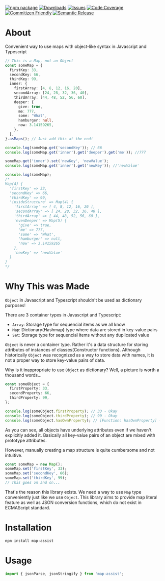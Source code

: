 [![npm package][npm-img]][npm-url]
[![Downloads][downloads-img]][downloads-url]
[![Issues][issues-img]][issues-url]
[![Code Coverage][codecov-img]][codecov-url]
[![Commitizen Friendly][commitizen-img]][commitizen-url]
[![Semantic Release][semantic-release-img]][semantic-release-url]

# About

Convenient way to use maps with object-like syntax in Javascript and Typescript

```typescript
// This is a Map, not an Object
const someMap = {
  firstKey: 33,
  secondKey: 66,
  thirdKey: 99,
  inner: {
    firstArray: [4, 8, 12, 16, 20],
    secondArray: [24, 28, 32, 36, 40],
    thirdArray: [44, 48, 52, 56, 60],
    deeper: {
      give: true,
      me: 777,
      some: 'What',
      hamburger: null,
      now: 3.14159265,
    },
  },
}.asMaps(); // Just add this at the end!

console.log(someMap.get('secondKey')); // 66
console.log(someMap.get('inner').get('deeper').get('me')); //777

someMap.get('inner').set('newKey', 'newValue');
console.log(someMap.get('inner').get('newKey')); //'newValue'

console.log(someMap);
/*
Map(4) {
  'firstKey' => 33,
  'secondKey' => 66,
  'thirdKey' => 99,
  'insideStructure' => Map(4) {
    'firstArray' => [ 4, 8, 12, 16, 20 ],
    'secondArray' => [ 24, 28, 32, 36, 40 ],
    'thirdArray' => [ 44, 48, 52, 56, 60 ],
    'evenDeeper' => Map(5) {
      'give' => true,
      'me' => 777,
      'some' => 'What',
      'hamburger' => null,
      'now' => 3.14159265
    },
    'newKey' => 'newValue'
  }
}
*/
```

# Why This was Made

`Object` in Javascript and Typescript shouldn't be used as dictionary purposes!

There are 3 container types in Javascript and Typescript:

- `Array`: Storage type for sequencial items as we all know
- `Map`: Dictionary(Hashmap) type where data are stored in key-value pairs
- `Set`: Storage type for sequencial items without any duplicated value

`Object` is never a container type. Rather it's a data structure for storing attributes of instances of classes(Constructor functions). Although historically `Object` was recognized as a way to store data with names, it is not a proper way to store key-value pairs of data.

Why is it inappropriate to use `Object` as dictionary? Well, a picture is worth a thousand words...

```typescript
const someObject = {
  firstProperty: 33,
  secondProperty: 66,
  thirdProperty: 99,
};

console.log(someObject.firstProperty); // 33 - Okay
console.log(someObject.thirdProperty); // 99 - Okay
console.log(someObject.hasOwnProperty); // [Function: hasOwnProperty] - Huh?
```

As you can see, all objects have underlying attributes even if we haven't explicitly added it. Basically all key-value pairs of an object are mixed with prototype attributes.

However, manually creating a map structure is quite cumbersome and not intuitive.

```typescript
const someMap = new Map();
someMap.set('firstKey', 33);
someMap.set('secondKey', 66);
someMap.set('thirdKey', 99);
// This goes on and on...
```

That's the reason this library exists. We need a way to use `Map` type conveniently just like we use `Object`. This library aims to provide map literal feature as well as JSON conversion functions, which do not exist in ECMAScript standard.

# Installation

```bash
npm install map-assist
```

# Usage

```ts
import { jsonParse, jsonStringify } from 'map-assist';
```

[downloads-img]: https://img.shields.io/npm/dt/map-assist
[downloads-url]: https://www.npmtrends.com/map-assist
[npm-img]: https://img.shields.io/npm/v/map-assist
[npm-url]: https://www.npmjs.com/package/map-assist
[issues-img]: https://img.shields.io/github/issues/ryansonshine/map-assist
[issues-url]: https://github.com/ryansonshine/map-assist/issues
[codecov-img]: https://codecov.io/gh/ryansonshine/map-assist/branch/main/graph/badge.svg
[codecov-url]: https://codecov.io/gh/ryansonshine/map-assist
[semantic-release-img]: https://img.shields.io/badge/%20%20%F0%9F%93%A6%F0%9F%9A%80-semantic--release-e10079.svg
[semantic-release-url]: https://github.com/semantic-release/semantic-release
[commitizen-img]: https://img.shields.io/badge/commitizen-friendly-brightgreen.svg
[commitizen-url]: http://commitizen.github.io/cz-cli/
